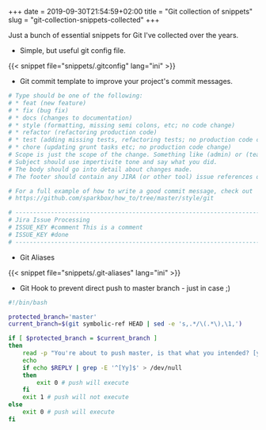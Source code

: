+++
date = 2019-09-30T21:54:59+02:00
title = "Git collection of snippets"
slug = "git-collection-snippets-collected"
+++

Just a bunch of essential snippets for Git I've collected over the years.

* Simple, but useful git config file.

{{< snippet file="snippets/.gitconfig" lang="ini" >}}

* Git commit template to improve your project's commit messages.

```bash
# Type should be one of the following:
# * feat (new feature)
# * fix (bug fix)
# * docs (changes to documentation)
# * style (formatting, missing semi colons, etc; no code change)
# * refactor (refactoring production code)
# * test (adding missing tests, refactoring tests; no production code change)
# * chore (updating grunt tasks etc; no production code change)
# Scope is just the scope of the change. Something like (admin) or (teacher).
# Subject should use impertivite tone and say what you did.
# The body should go into detail about changes made.
# The footer should contain any JIRA (or other tool) issue references or actions.

# For a full example of how to write a good commit message, check out
# https://github.com/sparkbox/how_to/tree/master/style/git

# ---------------------------------------------------------------------------------
# Jira Issue Processing
# ISSUE_KEY #comment This is a comment
# ISSUE_KEY #done
# ---------------------------------------------------------------------------------
```

* Git Aliases

{{< snippet file="snippets/.git-aliases" lang="ini" >}}

* Git Hook to prevent direct push to master branch - just in case ;)

```bash
#!/bin/bash

protected_branch='master'
current_branch=$(git symbolic-ref HEAD | sed -e 's,.*/\(.*\),\1,')

if [ $protected_branch = $current_branch ]
then
    read -p "You're about to push master, is that what you intended? [y|n] " -n 1 -r < /dev/tty
    echo
    if echo $REPLY | grep -E '^[Yy]$' > /dev/null
    then
        exit 0 # push will execute
    fi
    exit 1 # push will not execute
else
    exit 0 # push will execute
fi
```
